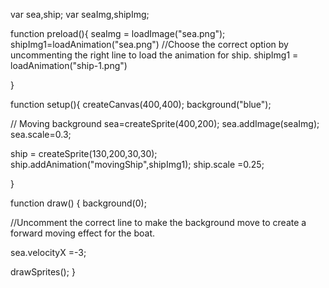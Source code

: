 var sea,ship;
var seaImg,shipImg;

function preload(){
  seaImg = loadImage("sea.png");
  shipImg1=loadAnimation("sea.png")
//Choose the correct option by uncommenting the right line to load the animation for ship.
  shipImg1 = loadAnimation("ship-1.png")
  
}

function setup(){
  createCanvas(400,400);
  background("blue");

  // Moving background
  sea=createSprite(400,200);
  sea.addImage(seaImg);
  sea.scale=0.3;

  
  ship = createSprite(130,200,30,30);
  ship.addAnimation("movingShip",shipImg1);
  ship.scale =0.25;
  
}

function draw() {
  background(0);
  
//Uncomment the correct line to make the background move to create a forward moving effect for the boat.
  
  sea.velocityX =-3;
  
  drawSprites();
}
